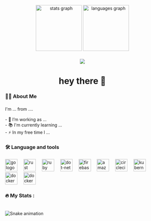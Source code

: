 <div align="center">
  <img src="https://github-readme-stats.vercel.app/api?username=maurodesouza&hide_title=false&hide_rank=false&show_icons=true&include_all_commits=true&count_private=true&disable_animations=false&theme=dracula&locale=en&hide_border=false" height="150" alt="stats graph"  />
  <img src="https://github-readme-stats.vercel.app/api/top-langs?username=maurodesouza&locale=en&hide_title=false&layout=compact&card_width=320&langs_count=5&theme=dracula&hide_border=false" height="150" alt="languages graph"  />
</div>


###

<!-- <div align="center">
    <img src="https://img.shields.io/static/v1?message=LinkedIn&logo=linkedin&label=&color=0077B5&logoColor=white&labelColor=&style=for-the-badge" height="25" alt="linkedin logo"  />
    <img src="https://img.shields.io/static/v1?message=Youtube&logo=youtube&label=&color=FF0000&logoColor=white&labelColor=&style=for-the-badge" height="25" alt="youtube logo"  />
    <img src="https://img.shields.io/static/v1?message=Twitter&logo=twitter&label=&color=1DA1F2&logoColor=white&labelColor=&style=for-the-badge" height="25" alt="twitter logo"  />
  </div> -->

###

<div align="center">
  <img src="https://visitor-badge.laobi.icu/badge?page_id=maurodesouza.maurodesouza&"  />
</div>

###

<h1 align="center">hey there 👋</h1>

###

<h3 align="left">👩‍💻  About Me</h3>

###

<p align="left">I'm ... from ....<br><br>- 🔭 I’m working as ...<br>- 📚 I'm currently learning ...<br>- ⚡ In my free time I ...</p>

###

<h3 align="left">🛠 Language and tools</h3>

###

<div align="left">
  <img src="https://cdn.jsdelivr.net/npm/@programming-languages-logos/python@0.0.0/python.png" height="40" alt="go logo"  />
  <img width="12" />
  <img src="https://static.vecteezy.com/system/resources/previews/018/783/274/non_2x/deep-learning-icon-from-industry-4-0-collection-simple-line-element-deep-learning-symbol-for-templates-web-design-and-infographics-vector.jpg" height="40" alt="rust logo"  />
  <img width="12" />
  <img src="https://static.vecteezy.com/system/resources/previews/013/899/429/original/machine-learning-icon-artificial-intelligence-smart-machine-logo-template-illustration-free-vector.jpg" height="40" alt="ruby logo"  />
  <img width="12" />
  <img src="https://ih1.redbubble.net/image.2488768334.2177/st,small,507x507-pad,600x600,f8f8f8.jpg" height="40" alt="dot-net logo"  />
  <img width="12" />
  <img src="https://e7.pngegg.com/pngimages/509/951/png-clipart-flask-by-example-web-framework-python-bottle-bottle-text-logo.png" height="40" alt="firebase logo"  />
  <img width="12" />
  <img src="https://img.favpng.com/20/2/11/logo-mysql-organization-brand-database-png-favpng-zudbupMeT57iEMTXAPVszhVsv.jpg" height="40" alt="amazonwebservices logo"  />
  <img width="12" />
  <img src="https://w7.pngwing.com/pngs/877/217/png-transparent-postman-logo-tech-companies.png" height="40" alt="circleci logo"  />
  <img width="12" />
  <img src="https://p7.hiclipart.com/preview/1005/511/631/web-development-html-logo-world-wide-web-consortium-create-html-signature.jpg" height="40" alt="kubernetes logo"  />
  <img width="12" />
  <img src="https://clipground.com/images/html-clipart-logo-1.jpg" height="40" alt="docker logo"  />
  <img width="12" />
  <img src="https://cdn.jsdelivr.net/gh/devicons/devicon/icons/docker/docker-plain-wordmark.svg" height="40" alt="docker logo"  />
</div>

###

<h3 align="left">🔥   My Stats :</h3>

###
<br clear="both">

<img src="https://raw.githubusercontent.com/maurodesouza/maurodesouza/output/snake.svg" alt="Snake animation" />

###
